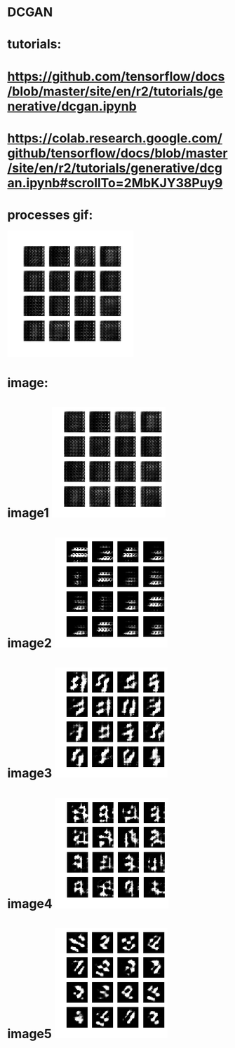 # DCGAN

# tutorials:
# https://github.com/tensorflow/docs/blob/master/site/en/r2/tutorials/generative/dcgan.ipynb
# https://colab.research.google.com/github/tensorflow/docs/blob/master/site/en/r2/tutorials/generative/dcgan.ipynb#scrollTo=2MbKJY38Puy9

# processes gif:
![alt text](https://github.com/jarker1122/HW20190725/blob/master/dcgan.gif?raw=true)

# image:
# image1 ![alt text](https://github.com/jarker1122/HW20190725/blob/master/image1.png?raw=true)
# image2 ![alt text](https://github.com/jarker1122/HW20190725/blob/master/image2.png?raw=true)
# image3 ![alt text](https://github.com/jarker1122/HW20190725/blob/master/image3.png?raw=true)
# image4 ![alt text](https://github.com/jarker1122/HW20190725/blob/master/image4.png?raw=true)
# image5 ![alt text](https://github.com/jarker1122/HW20190725/blob/master/image5.png?raw=true)

